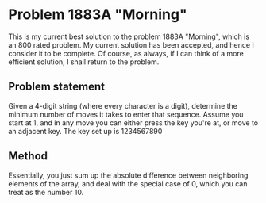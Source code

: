 # Problem 1883A "Morning"
This is my current best solution to the problem 1883A "Morning", which is an 800 rated problem. My current solution has been accepted, and hence I consider it to be complete. Of course, as always, if I can think of a more efficient solution, I shall return to the problem. 

## Problem statement
Given a 4-digit string (where every character is a digit), determine the minimum number of moves it takes to enter that sequence. Assume you start at 1, and in any move you can either press the key you're at, or move to an adjacent key. The key set up is 1234567890

## Method
Essentially, you just sum up the absolute difference between neighboring elements of the array, and deal with the special case of 0, which you can treat as the number 10.